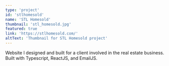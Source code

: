 ```yaml
---
type: 'project'
id: 'stlhomesold'
name: 'STL Homesold'
thumbnail: 'stl_homesold.jpg'
featured: true
link: 'https://stlhomesold.com/'
altText: 'Thumbnail for STL Homesold project'
---
```


Website I designed and built for a client involved in the real estate business. Built with Typescript, ReactJS, and EmailJS.

<script>console.log("Hi")</script>
